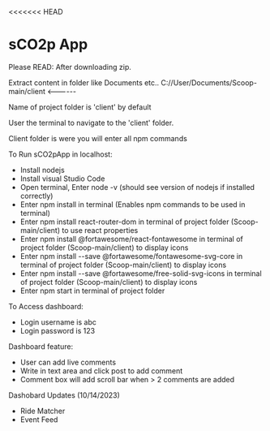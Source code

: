 <<<<<<< HEAD
# sCO2p App

Please READ:
After downloading zip.

Extract content in folder like Documents etc..
C://User/Documents/Scoop-main/client <------

Name of project folder is 'client' by default

User the terminal to navigate to the 'client' folder. 

Client folder is were you will enter all npm commands

To Run sCO2pApp in localhost:
 - Install nodejs
 - Install visual Studio Code
 - Open terminal, Enter node -v (should see version of nodejs if installed correctly)
 - Enter npm install in terminal (Enables npm commands to be used in terminal)
 - Enter npm install react-router-dom in terminal of project folder (Scoop-main/client) to use react properties
 - Enter npm install @fortawesome/react-fontawesome in terminal of project folder (Scoop-main/client) to display icons
 - Enter npm install --save @fortawesome/fontawesome-svg-core in terminal of project folder (Scoop-main/client) to display icons
 - Enter npm install --save @fortawesome/free-solid-svg-icons in terminal of project folder (Scoop-main/client) to display icons
 - Enter npm start in terminal of project folder

To Access dashboard:
 - Login username is abc
 - Login password is 123

Dashboard feature:
 - User can add live comments
 - Write in text area and click post to add comment
 - Comment box will add scroll bar when > 2 comments are added
 
 Dashobard Updates (10/14/2023)
 - Ride Matcher 
 - Event Feed